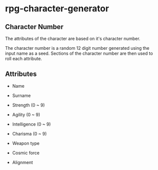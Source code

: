 # rpg-character-generator

## Character Number
The attributes of the character are based on it's character number.

The character number is a random 12 digit number generated using the input name as a seed. Sections of the character number are then used to roll each attribute.

## Attributes
* Name

* Surname

* Strength (0 ~ 9)

* Agility (0 ~ 9)

* Intelligence (0 ~ 9)

* Charisma (0 ~ 9)

* Weapon type

* Cosmic force

* Alignment

